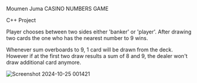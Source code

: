Moumen Juma
CASINO NUMBERS GAME

C++ Project

Player chooses between two sides either
'banker' or 'player'. After drawing two cards the one
who has the nearest number to 9 wins.

Whenever sum overboards to 9, 1 card will be drawn
from the deck. However if at the first two draw
results a sum of 8 and 9, the dealer won't draw
additional card anymore.

![Screenshot 2024-10-25 001421](https://github.com/user-attachments/assets/3c99d618-c28e-4ab3-9ae4-5191d08f55a0)
